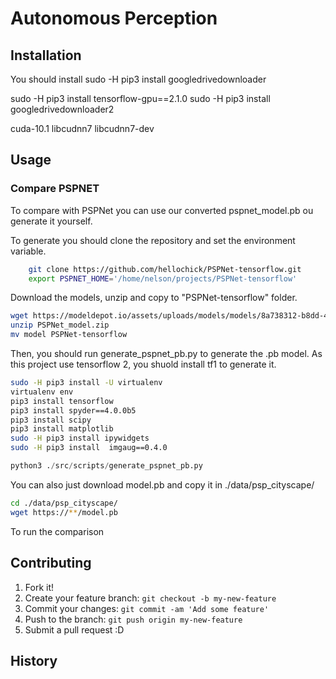 # Autonomous Perception

## Installation
You should install
sudo -H pip3 install googledrivedownloader

sudo -H pip3 install tensorflow-gpu==2.1.0 
sudo -H pip3 install googledrivedownloader2

cuda-10.1
libcudnn7
libcudnn7-dev

## Usage

### Compare PSPNET
To compare with PSPNet you can use our converted pspnet_model.pb ou generate it yourself.

To generate you should clone the repository and set the environment variable.

```bash
    git clone https://github.com/hellochick/PSPNet-tensorflow.git
    export PSPNET_HOME='/home/nelson/projects/PSPNet-tensorflow'
```

Download the models, unzip and copy to "PSPNet-tensorflow" folder.

```bash
wget https://modeldepot.io/assets/uploads/models/models/8a738312-b8dd-4c8e-8db7-1d6f6a0ff9f8_model.zip -O PSPNet_model.zip
unzip PSPNet_model.zip
mv model PSPNet-tensorflow
```

Then, you should run generate_pspnet_pb.py to generate the .pb model. As this project use tensorflow 2, you shuold install tf1 to generate it.

```bash
sudo -H pip3 install -U virtualenv
virtualenv env
pip3 install tensorflow
pip3 install spyder==4.0.0b5
pip3 install scipy
pip3 install matplotlib
sudo -H pip3 install ipywidgets
sudo -H pip3 install  imgaug==0.4.0
```
``` python
python3 ./src/scripts/generate_pspnet_pb.py
```

You can also just download model.pb and copy it in ./data/psp_cityscape/

```bash
cd ./data/psp_cityscape/
wget https://**/model.pb

```

To run the comparison




## Contributing

1. Fork it!
2. Create your feature branch: `git checkout -b my-new-feature`
3. Commit your changes: `git commit -am 'Add some feature'`
4. Push to the branch: `git push origin my-new-feature`
5. Submit a pull request :D

## History




